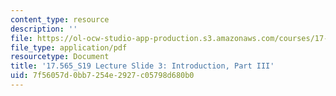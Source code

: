 ```yaml
---
content_type: resource
description: ''
file: https://ol-ocw-studio-app-production.s3.amazonaws.com/courses/17-565-israel-history-politics-culture-identity-spring-2019/7f56057d0bb7254e2927c05798d680b0_MIT17_565S19_lecslide3.pdf
file_type: application/pdf
resourcetype: Document
title: '17.565_S19 Lecture Slide 3: Introduction, Part III'
uid: 7f56057d-0bb7-254e-2927-c05798d680b0
---
```

